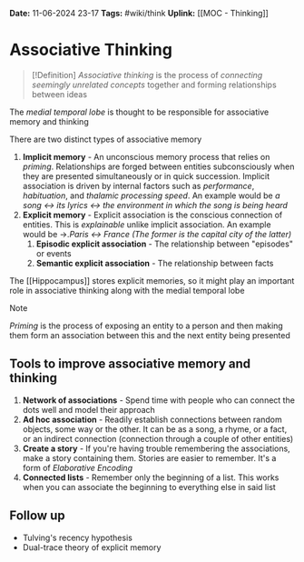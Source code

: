 **Date:** 11-06-2024 23-17
**Tags:** #wiki/think 
**Uplink:** [[MOC - Thinking]]

# Associative Thinking

>[!Definition]
>*Associative thinking* is the process of *connecting seemingly unrelated concepts* together and forming relationships between ideas

The *medial temporal lobe* is thought to be responsible for associative memory and thinking

There are two distinct types of associative memory
1. **Implicit memory** - An unconscious memory process that relies on *priming*. Relationships are forged between entities subconsciously when they are presented simultaneously or in quick succession. Implicit association is driven by internal factors such as *performance*, *habituation*, and *thalamic processing speed*. An example would be *a song <-> its lyrics <-> the environment in which the song is being heard*
3. **Explicit memory** - Explicit association is the conscious connection of entities. This is *explainable* unlike implicit association. An example would be ->.*Paris <-> France (The former is the capital city of the latter)*
	1. **Episodic explicit association** - The relationship between "episodes" or events 
	2. **Semantic explicit association** - The relationship between facts 

The [[Hippocampus]] stores explicit memories, so it might play an important role in associative thinking along with the medial temporal lobe

>[!Note]
>*Priming* is the process of exposing an entity to a person and then making them form an association between this and the next entity being presented

## Tools to improve associative memory and thinking
1. **Network of associations** - Spend time with people who can connect the dots well and model their approach
2. **Ad hoc association** - Readily establish connections between random objects, some way or the other. It can be as a song, a rhyme, or a fact, or an indirect connection (connection through a couple of other entities)
3. **Create a story** - If you're having trouble remembering the associations, make a story containing them. Stories are easier to remember. It's a form of *Elaborative Encoding*
4. **Connected lists** - Remember only the beginning of a list. This works when you can associate the beginning to everything else in said list

## Follow up 
- Tulving's recency hypothesis
- Dual-trace theory of explicit memory